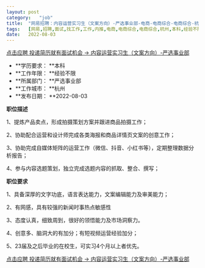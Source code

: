 ```yaml
---
layout:	post
category:	"job"
title:	"网易招聘：内容运营实习生（文案方向）-严选事业部-电商-电商综合-电商综合-杭州本科经验不限"
tags:	[网易,招聘,面试,找工作,工作,内推,电商,电商综合,电商综合,杭州,本科,经验不限]
date:	2022-08-03
---
```


[点击应聘 投递简历就有面试机会 ->  内容运营实习生（文案方向）-严选事业部](http://mobile.bole.netease.com/bole/boleDetail?id=41493&employeeId=346f03c3cda5f04c&key=all)



- **学历要求： **本科
- **工作年限： **经验不限
- **所属部门： **严选事业部
- **工作城市： **杭州
- **发布日期： **2022-08-03



**职位描述**

1、提炼产品卖点，形成拍摄策划方案并跟进商品拍摄工作；

2、协助配合运营和设计师完成各类海报和商品详情页文案的创意工作；

3、协助完成自媒体矩阵的运营工作（微信、抖音、小红书等），定期整理数据分析报告；

4、参与内容选题策划，独立完成选题内容的抓取、整合、撰写；





**职位要求**

1、具备深厚的文字功底，语言表达能力，文案编辑能力及审美能力；

2、有网感，具有较强的新闻时事热点敏感性

3、态度认真，细致周到，很好的领悟能力及市场洞察力。

4、创意多、脑洞大的有加分；有短视频运营经验加分；

5、23届及之后毕业的在校生，可实习4个月以上者优先。



[点击应聘 投递简历就有面试机会 ->  内容运营实习生（文案方向）-严选事业部](http://mobile.bole.netease.com/bole/boleDetail?id=41493&employeeId=346f03c3cda5f04c&key=all)